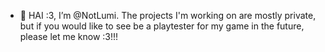 - 🩷 HAI :3, I’m @NotLumi. The projects I'm working on are mostly private, but if you would like to see be a playtester for my game in the future, please let me know :3!!!
